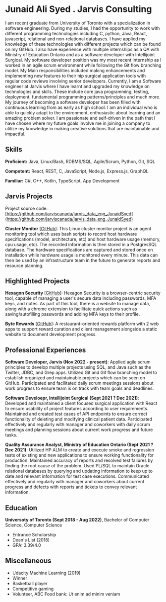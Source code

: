 # Junaid Ali Syed . Jarvis Consulting

I am recent graduate from University of Toronto with a specialization in software engineering. During my studies, I had the opportunity to work with different programming technologies including C, python, Java, React, javascript, relational and non-relational databases. I have applied my knowledge of these technologies with different projects which can be found on my GitHub. I also have experience with multiple internships as a QA with Ministry of Education Ontario and as a software developer with Intellijoint Surgical. My software developer position was my most recent internship as I worked in an agile scrum environment while following the Git flow branching model. My Main responsibilities included making enhancements and implementing new features to their hip surgical application tools with regular code reviews involving senior developers. Currently, I am a Software engineer at Jarvis where I have learnt and upgraded my knowledge on technologies and skills. These include core java programming, testing, deployment, fundamental programming patterns/principles and much more. My journey of becoming a software developer has been filled with continuous learning from as early as high school. I am an individual who is able to quickly adapt to the environment, enthusiastic about learning and an amazing problem solver. I am passionate and self-driven in the path that I have chosen where my future goals involve me in joining a company to utilize my knowledge in making creative solutions that are maintainable and impactful.

## Skills

**Proficient:** Java, Linux/Bash, RDBMS/SQL, Agile/Scrum, Python, Git, SQL

**Competent:** React, REST, C, JavaScript, Node.js, Express.js, GraphQL

**Familiar:** C#, C++, Kotlin, TypeScript, App Development

## Jarvis Projects

Project source code: [https://github.com/jarviscanada/jarvis_data_eng_JunaidSyed](https://github.com/jarviscanada/jarvis_data_eng_JunaidSyed)


**Cluster Monitor** [[GitHub](https://github.com/jarviscanada/jarvis_data_eng_JunaidSyed/tree/master/linux_sql)]: This Linux cluster monitor project is an agent monitoring tool which uses bash scripts to record host hardware specifications (model, architecture, etc) and host hardware usage (memory, cpu usage, etc). The recorded information is then stored in a PostgresSQL database. The hardware specifications are captured and stored once on installation while hardware usage is monitored every minute. This data can then be used by an infrastructure team in the future to generate reports and resource planning.


## Highlighted Projects
**Hexagon Security** [[GitHub](https://github.com/junaidsyedali/hexagon-security)]: Hexagon Security is a browser-centric security tool, capable of managing a user's secure data including passwords, MFA keys, and notes. As part of this tool, there is a website to manage data, along with a chrome extension to facilitate quick actions such as saving/autofilling passwords and adding MFA keys to their profile.

**Byte Rewards** [[GitHub](https://github.com/junaidsyedali/bytes-rewards)]: A restaurant-oriented rewards platform with 2 web apps to support reward curation and client management alongside a static website to document development progress.


## Professional Experiences

**Software Developer, Jarvis (Nov 2022 - present)**: Applied agile scrum principles to develop multiple projects using SQL, and Java such as the Twitter, JDBC, and Grep apps. Utilized Git and Git flow branching model to establish organized and maintainable projects which can be seen on GitHub. Participated and facilitated daily scrum meetings sessions about work progress to ensure team is on track with team goals and deadlines.

**Software Develoepr, Intellijoint Surgical (Sept 2021 ? Dec 2021)**: Developed and maintained a client focused surgical application with React to ensure usability of project features according to user requirements. Maintained and created test cases of API endpoints to ensure correct functionality of deleting and modifying clinical patient data. Participated effectively and regularly with manager and coworkers with daily scrum meetings and planning sessions about current work progress and future tasks.

**Quality Assurance Analyst, Ministry of Education Ontario (Sept 2021 ? Dec 2021)**: Utilized HP ALM to create and execute smoke and regression tests of existing and new applications to ensure working functionality for production. Maintained accuracy of reports and resolved test failures by finding the root cause of the problem. Used PL/SQL to maintain Oracle relational databases by querying and updating information to keep up to date and relevant information for test case executions. Communicated effectively and regularly with manager and coworkers about current progress and defects with reports and tickets to convey relevant information.


## Education
**Universoty of Toronto (Sept 2018 - Aug 2022)**, Bachelor of Computer Science, Computer Science
- Entrance Scholarship
- Dean's List (2018)
- GPA: 3.39/4.0


## Miscellaneous
- Udacity Machine Learning (2019)
- Winner
- Basketball player
- Competitive gaming
- Volunteer, ABC Food bank: Ut enim ad minim veniam